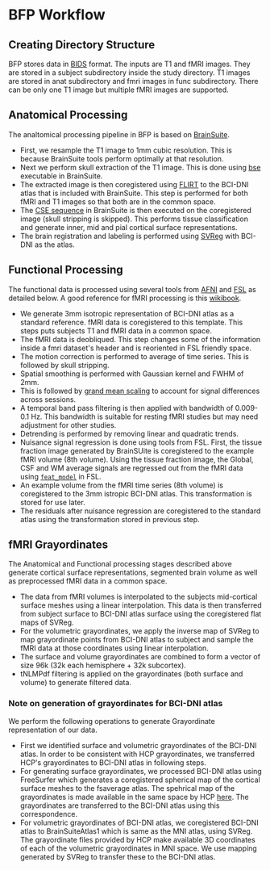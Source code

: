 # BFP Workflow

## Creating Directory Structure
BFP stores data in [BIDS](http://bids.neuroimaging.io/) format. The inputs are T1 and fMRI images. They are stored in a subject subdirectory inside the study directory. T1 images are stored in anat subdirectory and fmri images in func subdirectory. There can be only one T1 image but multiple fMRI images are supported. 

## Anatomical Processing
The analtomical processing pipeline in BFP is based on [BrainSuite](http://brainsuite.org). 

 * First, we resample the T1 image to 1mm cubic resolution. This is because BrainSuite tools perform optimally at that resolution. 
 * Next we perform skull extraction of the T1 image. This is done using [bse](http://brainsuite.org/processing/surfaceextraction/bse/) executable in BrainSuite.
 * The extracted image is then coregistered using [FLIRT](https://fsl.fmrib.ox.ac.uk/fsl/fslwiki/FLIRT) to the BCI-DNI atlas that is included with BrainSuite. This step is performed for both fMRI and T1 images so that both are in the common space. 
 * The [CSE sequence](http://brainsuite.org/processing/surfaceextraction/) in BrainSuite is then executed on the coregistered image (skull stripping is skipped). This performs tissue classification and generate inner, mid and pial cortical surface representations.
 * The brain registration and labeling is performed using [SVReg](http://brainsuite.org/processing/svreg/) with BCI-DNI as the atlas.

## Functional Processing
The functional data is processed using several tools from [AFNI](https://afni.nimh.nih.gov/) and [FSL](https://fsl.fmrib.ox.ac.uk/fsl/fslwiki) as detailed below. A good reference for fMRI processing is this [wikibook](https://en.wikibooks.org/wiki/Neuroimaging_Data_Processing#Functional_MRI).

 * We generate 3mm isotropic representation of BCI-DNI atlas as a standard reference. fMRI data is coregistered to this template. This steps puts subjects T1 and fMRI data in a common space.
 * The fMRI data is deobliqued. This step changes some of the information inside a fmri dataset's header and is reoriented in FSL friendly space. 
 * The motion correction is performed to average of time series. This is followed by skull stripping.
 * Spatial smoothing is performed with Gaussian kernel and FWHM of 2mm.
 * This is followed by [grand mean scaling](http://dbic.dartmouth.edu/wiki/index.php/Global_Scaling) to account for signal differences across sessions.
 * A temporal band pass filtering is then applied with bandwidth of 0.009-0.1 Hz. This bandwidth is suitable for resting fMRI studies but may need adjustment for other studies.
 * Detrending is performed by removing linear and quadratic trends.
 * Nuisance signal regression is done using tools from FSL. First, the tissue fraction image generated by BrainSUite is coregistered to the example fMRI volume (8th volume). Using the tissue fraction image, the Global, CSF and WM average signals are regressed out from the fMRI data using [`feat_model`](https://fsl.fmrib.ox.ac.uk/fsl/fslwiki/FEAT/UserGuide) in FSL.
 * An example volume from the fMRI time series (8th volume) is coregistered to the 3mm istropic BCI-DNI atlas. This transformation is stored for use later.
 * The residuals after nuisance regression are coregistered to the standard atlas using the transformation stored in previous step.

## fMRI Grayordinates
The Anatomical and Functional processing stages described above generate cortical surface representations, segmented brain volume as well as preprocessed fMRI data in a common space. 

 * The data from fMRI volumes is interpolated to the subjects mid-cortical surface meshes using a linear interpolation. This data is then transferred from subject surface to BCI-DNI atlas surface using the coregistered flat maps of SVReg.
 * For the volumetric grayordinates, we apply the inverse map of SVReg to map grayordinate points from BCI-DNI atlas to subject and sample the fMRI data at those coordinates using linear interpolation. 
 * The surface and volume grayordinates are combined to form a vector of size 96k (32k each hemisphere + 32k subcortex).
 * tNLMPdf filtering is applied on the grayordinates (both surface and volume) to generate filtered data.  

### Note on generation of grayordinates for BCI-DNI atlas
We perform the following operations to generate Grayordinate representation of our data.

 * First we identified surface and volumetric grayordinates of the BCI-DNI atlas. In order to be consistent with HCP grayordinates, we transferred HCP's grayordinates to BCI-DNI atlas in following steps.
 * For generating surface grayordinates, we processed BCI-DNI atlas using FreeSurfer which generates a coregistered spherical map of the cortical surface meshes to the fsaverage atlas. The spehrical map of the grayordinates is made available in the same space by HCP [here](https://github.com/Washington-University/Pipelines/tree/master/global/templates/standard_mesh_atlases). The grayordinates are transferred to the BCI-DNI atlas using this correspondence.   
 * For volumetric grayordinates of BCI-DNI atlas, we coregistered BCI-DNI atlas to BrainSuiteAtlas1 which is same as the MNI atlas, using SVReg. The grayordinate files provided by HCP make available 3D coordinates of each of the volumetric grayordinates in MNI space. We use mapping generated by SVReg to transfer these to the BCI-DNI atlas. 

